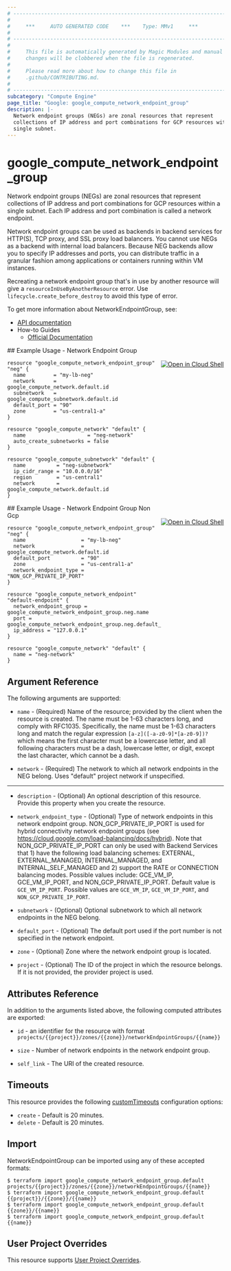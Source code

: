 ```yaml
---
# ----------------------------------------------------------------------------
#
#     ***     AUTO GENERATED CODE    ***    Type: MMv1     ***
#
# ----------------------------------------------------------------------------
#
#     This file is automatically generated by Magic Modules and manual
#     changes will be clobbered when the file is regenerated.
#
#     Please read more about how to change this file in
#     .github/CONTRIBUTING.md.
#
# ----------------------------------------------------------------------------
subcategory: "Compute Engine"
page_title: "Google: google_compute_network_endpoint_group"
description: |-
  Network endpoint groups (NEGs) are zonal resources that represent
  collections of IP address and port combinations for GCP resources within a
  single subnet.
---
```


# google\_compute\_network\_endpoint\_group

Network endpoint groups (NEGs) are zonal resources that represent
collections of IP address and port combinations for GCP resources within a
single subnet. Each IP address and port combination is called a network
endpoint.

Network endpoint groups can be used as backends in backend services for
HTTP(S), TCP proxy, and SSL proxy load balancers. You cannot use NEGs as a
backend with internal load balancers. Because NEG backends allow you to
specify IP addresses and ports, you can distribute traffic in a granular
fashion among applications or containers running within VM instances.

Recreating a network endpoint group that's in use by another resource will give a
`resourceInUseByAnotherResource` error. Use `lifecycle.create_before_destroy`
to avoid this type of error.


To get more information about NetworkEndpointGroup, see:

* [API documentation](https://cloud.google.com/compute/docs/reference/rest/beta/networkEndpointGroups)
* How-to Guides
    * [Official Documentation](https://cloud.google.com/load-balancing/docs/negs/)

<div class = "oics-button" style="float: right; margin: 0 0 -15px">
  <a href="https://console.cloud.google.com/cloudshell/open?cloudshell_git_repo=https%3A%2F%2Fgithub.com%2Fterraform-google-modules%2Fdocs-examples.git&cloudshell_working_dir=network_endpoint_group&cloudshell_image=gcr.io%2Fgraphite-cloud-shell-images%2Fterraform%3Alatest&open_in_editor=main.tf&cloudshell_print=.%2Fmotd&cloudshell_tutorial=.%2Ftutorial.md" target="_blank">
    <img alt="Open in Cloud Shell" src="//gstatic.com/cloudssh/images/open-btn.svg" style="max-height: 44px; margin: 32px auto; max-width: 100%;">
  </a>
</div>
## Example Usage - Network Endpoint Group


```hcl
resource "google_compute_network_endpoint_group" "neg" {
  name         = "my-lb-neg"
  network      = google_compute_network.default.id
  subnetwork   = google_compute_subnetwork.default.id
  default_port = "90"
  zone         = "us-central1-a"
}

resource "google_compute_network" "default" {
  name                    = "neg-network"
  auto_create_subnetworks = false
}

resource "google_compute_subnetwork" "default" {
  name          = "neg-subnetwork"
  ip_cidr_range = "10.0.0.0/16"
  region        = "us-central1"
  network       = google_compute_network.default.id
}
```
<div class = "oics-button" style="float: right; margin: 0 0 -15px">
  <a href="https://console.cloud.google.com/cloudshell/open?cloudshell_git_repo=https%3A%2F%2Fgithub.com%2Fterraform-google-modules%2Fdocs-examples.git&cloudshell_working_dir=network_endpoint_group_non_gcp&cloudshell_image=gcr.io%2Fgraphite-cloud-shell-images%2Fterraform%3Alatest&open_in_editor=main.tf&cloudshell_print=.%2Fmotd&cloudshell_tutorial=.%2Ftutorial.md" target="_blank">
    <img alt="Open in Cloud Shell" src="//gstatic.com/cloudssh/images/open-btn.svg" style="max-height: 44px; margin: 32px auto; max-width: 100%;">
  </a>
</div>
## Example Usage - Network Endpoint Group Non Gcp


```hcl
resource "google_compute_network_endpoint_group" "neg" {
  name                  = "my-lb-neg"
  network               = google_compute_network.default.id
  default_port          = "90"
  zone                  = "us-central1-a"
  network_endpoint_type = "NON_GCP_PRIVATE_IP_PORT"
}

resource "google_compute_network_endpoint" "default-endpoint" {
  network_endpoint_group = google_compute_network_endpoint_group.neg.name
  port = google_compute_network_endpoint_group.neg.default_port
  ip_address = "127.0.0.1"
}

resource "google_compute_network" "default" {
  name = "neg-network"
}
```

## Argument Reference

The following arguments are supported:


* `name` -
  (Required)
  Name of the resource; provided by the client when the resource is
  created. The name must be 1-63 characters long, and comply with
  RFC1035. Specifically, the name must be 1-63 characters long and match
  the regular expression `[a-z]([-a-z0-9]*[a-z0-9])?` which means the
  first character must be a lowercase letter, and all following
  characters must be a dash, lowercase letter, or digit, except the last
  character, which cannot be a dash.

* `network` -
  (Required)
  The network to which all network endpoints in the NEG belong.
  Uses "default" project network if unspecified.


- - -


* `description` -
  (Optional)
  An optional description of this resource. Provide this property when
  you create the resource.

* `network_endpoint_type` -
  (Optional)
  Type of network endpoints in this network endpoint group.
  NON_GCP_PRIVATE_IP_PORT is used for hybrid connectivity network
  endpoint groups (see https://cloud.google.com/load-balancing/docs/hybrid).
  Note that NON_GCP_PRIVATE_IP_PORT can only be used with Backend Services
  that 1) have the following load balancing schemes: EXTERNAL, EXTERNAL_MANAGED,
  INTERNAL_MANAGED, and INTERNAL_SELF_MANAGED and 2) support the RATE or
  CONNECTION balancing modes.
  Possible values include: GCE_VM_IP, GCE_VM_IP_PORT, and NON_GCP_PRIVATE_IP_PORT.
  Default value is `GCE_VM_IP_PORT`.
  Possible values are `GCE_VM_IP`, `GCE_VM_IP_PORT`, and `NON_GCP_PRIVATE_IP_PORT`.

* `subnetwork` -
  (Optional)
  Optional subnetwork to which all network endpoints in the NEG belong.

* `default_port` -
  (Optional)
  The default port used if the port number is not specified in the
  network endpoint.

* `zone` -
  (Optional)
  Zone where the network endpoint group is located.

* `project` - (Optional) The ID of the project in which the resource belongs.
    If it is not provided, the provider project is used.


## Attributes Reference

In addition to the arguments listed above, the following computed attributes are exported:

* `id` - an identifier for the resource with format `projects/{{project}}/zones/{{zone}}/networkEndpointGroups/{{name}}`

* `size` -
  Number of network endpoints in the network endpoint group.
* `self_link` - The URI of the created resource.


## Timeouts

This resource provides the following
[customTimeouts](https://www.pulumi.com/docs/intro/concepts/programming-model/#customtimeouts) configuration options:

- `create` - Default is 20 minutes.
- `delete` - Default is 20 minutes.

## Import


NetworkEndpointGroup can be imported using any of these accepted formats:

```
$ terraform import google_compute_network_endpoint_group.default projects/{{project}}/zones/{{zone}}/networkEndpointGroups/{{name}}
$ terraform import google_compute_network_endpoint_group.default {{project}}/{{zone}}/{{name}}
$ terraform import google_compute_network_endpoint_group.default {{zone}}/{{name}}
$ terraform import google_compute_network_endpoint_group.default {{name}}
```

## User Project Overrides

This resource supports [User Project Overrides](https://www.terraform.io/docs/providers/google/guides/provider_reference.html#user_project_override).

